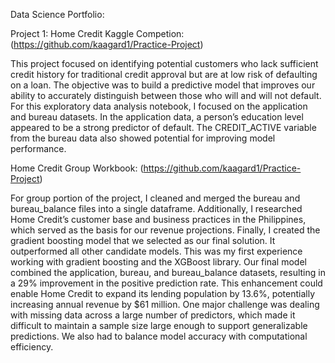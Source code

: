 Data Science Portfolio:

Project 1: Home Credit Kaggle Competion: (https://github.com/kaagard1/Practice-Project)

This project focused on identifying potential customers who lack sufficient credit history for traditional credit approval but are at low risk of defaulting on a loan. The objective was to build a predictive model that improves our ability to accurately distinguish between those who will and will not default.
For this exploratory data analysis notebook, I focused on the application and bureau datasets. In the application data, a person’s education level appeared to be a strong predictor of default. The CREDIT_ACTIVE variable from the bureau data also showed potential for improving model performance.


Home Credit Group Workbook: (https://github.com/kaagard1/Practice-Project)

For group portion of the project, I cleaned and merged the bureau and bureau_balance files into a single dataframe. Additionally, I researched Home Credit’s customer base and business practices in the Philippines, which served as the basis for our revenue projections.
Finally, I created the gradient boosting model that we selected as our final solution. It outperformed all other candidate models. This was my first experience working with gradient boosting and the XGBoost library. Our final model combined the application, bureau, and bureau_balance datasets, resulting in a 29% improvement in the positive prediction rate. This enhancement could enable Home Credit to expand its lending population by 13.6%, potentially increasing annual revenue by $61 million.
One major challenge was dealing with missing data across a large number of predictors, which made it difficult to maintain a sample size large enough to support generalizable predictions. We also had to balance model accuracy with computational efficiency.

